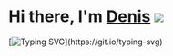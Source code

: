 # Hi there, I'm [Denis]([https://daniilshat.ru/](https://github.com/denisKoryakin)) ![](https://github.com/blackcater/blackcater/raw/main/images/Hi.gif) 

[![Typing SVG](https://readme-typing-svg.herokuapp.com?color=%2336BCF7&lines=I'am+a+novice+Java+developer+from+Russia+!)](https://git.io/typing-svg)
